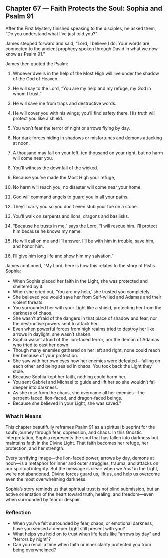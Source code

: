 ## Chapter 67 — Faith Protects the Soul: Sophia and Psalm 91

After the First Mystery finished speaking to the disciples, he asked them, “Do you understand what I’ve just told you?”

James stepped forward and said, “Lord, I believe I do. Your words are connected to the ancient prophecy spoken through David in what we now know as Psalm 91.”

James then quoted the Psalm:

1. Whoever dwells in the help of the Most High will live under the shadow of the God of Heaven.

2. He will say to the Lord, “You are my help and my refuge, my God in whom I trust.”

3. He will save me from traps and destructive words.

4. He will cover you with his wings; you’ll find safety there. His truth will protect you like a shield.

5. You won’t fear the terror of night or arrows flying by day.

6. Nor dark forces hiding in shadows or misfortunes and demons attacking at noon.

7. A thousand may fall on your left, ten thousand on your right, but no harm will come near you.

8. You’ll witness the downfall of the wicked.

9. Because you’ve made the Most High your refuge,

10. No harm will reach you; no disaster will come near your home.

11. God will command angels to guard you in all your paths.

12. They’ll carry you so you don’t even stub your toe on a stone.

13. You’ll walk on serpents and lions, dragons and basilisks.

14. “Because he trusts in me,” says the Lord, “I will rescue him. I’ll protect him because he knows my name.

15. He will call on me and I’ll answer. I’ll be with him in trouble, save him, and honor him.

16. I’ll give him long life and show him my salvation.”

James continued, “My Lord, here is how this relates to the story of Pistis Sophia:

* When Sophia placed her faith in the Light, she was protected and sheltered by it.
* When she cried out, ‘You are my help,’ she trusted you completely.
* She believed you would save her from Self-willed and Adamas and their violent threats.
* You surrounded her with your Light like a shield, protecting her from the darkness of chaos.
* She wasn’t afraid of the dangers in that place of shadow and fear, nor the destructive powers sent to attack her.
* Even when powerful forces from high realms tried to destroy her like arrows in daylight, she wasn’t shaken.
* Sophia wasn’t afraid of the lion-faced terror, nor the demon of Adamas who tried to cast her down.
* Though many enemies gathered on her left and right, none could reach her because of your protection.
* She saw with her own eyes how her enemies were defeated—falling on each other and being sealed in chaos. You took back the Light they stole.
* Because Sophia kept her faith, nothing could harm her.
* You sent Gabriel and Michael to guide and lift her so she wouldn’t fall deeper into darkness.
* As she rose from the chaos, she overcame all her enemies—the serpent-faced, lion-faced, and dragon-faced beings.
* Because she believed in your Light, she was saved.”

### What It Means

This chapter beautifully reframes Psalm 91 as a spiritual blueprint for the soul’s journey through fear, oppression, and chaos. In this Gnostic interpretation, Sophia represents the soul that has fallen into darkness but maintains faith in the Divine Light. That faith becomes her refuge, her protection, and her strength.

Every terrifying image—the lion-faced power, arrows by day, demons at noon—is a metaphor for inner and outer struggles, trauma, and attacks on our spiritual integrity. But the message is clear: when we *trust* in the Light, we’re not abandoned. Divine forces guard us, lift us, and help us overcome even the most overwhelming darkness.

Sophia’s story reminds us that spiritual trust is not blind submission, but an active orientation of the heart toward truth, healing, and freedom—even when surrounded by fear or despair.

### Reflection

* When you’ve felt surrounded by fear, chaos, or emotional darkness, have you sensed a deeper Light still present with you?
* What helps you hold on to trust when life feels like “arrows by day” and “terrors by night”?
* Can you recall a time when faith or inner clarity protected you from being overwhelmed?
